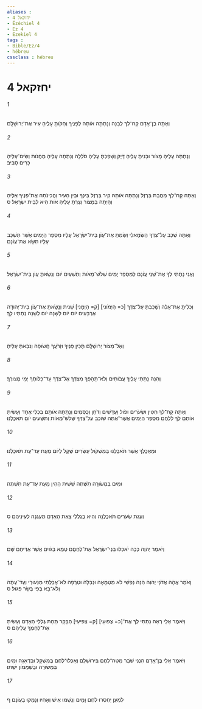 ```yaml
---
aliases : 
- יחזקאל 4
- Ézéchiel 4
- Ez 4
- Ezekiel 4
tags : 
- Bible/Ez/4
- hébreu
cssclass : hébreu
---
```


# יחזקאל 4

###### 1
וְאַתָּה בֶן־אָדָם קַח־לְךָ לְבֵנָה וְנָתַתָּה אֹותָהּ לְפָנֶיךָ וְחַקֹּותָ עָלֶיהָ עִיר אֶת־יְרוּשָׁלִָם׃
###### 2
וְנָתַתָּה עָלֶיהָ מָצֹור וּבָנִיתָ עָלֶיהָ דָּיֵק וְשָׁפַכְתָּ עָלֶיהָ סֹלְלָה וְנָתַתָּה עָלֶיהָ מַחֲנֹות וְשִׂים־עָלֶיהָ כָּרִים סָבִיב׃
###### 3
וְאַתָּה קַח־לְךָ מַחֲבַת בַּרְזֶל וְנָתַתָּה אֹותָהּ קִיר בַּרְזֶל בֵּינְךָ וּבֵין הָעִיר וַהֲכִינֹתָה אֶת־פָּנֶיךָ אֵלֶיהָ וְהָיְתָה בַמָּצֹור וְצַרְתָּ עָלֶיהָ אֹות הִיא לְבֵית יִשְׂרָאֵל׃ ס
###### 4
וְאַתָּה שְׁכַב עַל־צִדְּךָ הַשְּׂמָאלִי וְשַׂמְתָּ אֶת־עֲוֹן בֵּית־יִשְׂרָאֵל עָלָיו מִסְפַּר הַיָּמִים אֲשֶׁר תִּשְׁכַּב עָלָיו תִּשָּׂא אֶת־עֲוֹנָם׃
###### 5
וַאֲנִי נָתַתִּי לְךָ אֶת־שְׁנֵי עֲוֹנָם לְמִסְפַּר יָמִים שְׁלֹשׁ־מֵאֹות וְתִשְׁעִים יֹום וְנָשָׂאתָ עֲוֹן בֵּית־יִשְׂרָאֵל׃
###### 6
וְכִלִּיתָ אֶת־אֵלֶּה וְשָׁכַבְתָּ עַל־צִדְּךָ [כ= הַיְמֹונִי] [ק= הַיְמָנִי] שֵׁנִית וְנָשָׂאתָ אֶת־עֲוֹן בֵּית־יְהוּדָה אַרְבָּעִים יֹום יֹום לַשָּׁנָה יֹום לַשָּׁנָה נְתַתִּיו לָךְ׃
###### 7
וְאֶל־מְצֹור יְרוּשָׁלִַם תָּכִין פָּנֶיךָ וּזְרֹעֲךָ חֲשׂוּפָה וְנִבֵּאתָ עָלֶיהָ׃
###### 8
וְהִנֵּה נָתַתִּי עָלֶיךָ עֲבֹותִים וְלֹא־תֵהָפֵךְ מִצִּדְּךָ אֶל־צִדֶּךָ עַד־כַּלֹּותְךָ יְמֵי מְצוּרֶךָ׃
###### 9
וְאַתָּה קַח־לְךָ חִטִּין וּשְׂעֹרִים וּפֹול וַעֲדָשִׁים וְדֹחַן וְכֻסְּמִים וְנָתַתָּה אֹותָם בִּכְלִי אֶחָד וְעָשִׂיתָ אֹותָם לְךָ לְלָחֶם מִסְפַּר הַיָּמִים אֲשֶׁר־אַתָּה שֹׁוכֵב עַל־צִדְּךָ שְׁלֹשׁ־מֵאֹות וְתִשְׁעִים יֹום תֹּאכֲלֶנּוּ׃
###### 10
וּמַאֲכָלְךָ אֲשֶׁר תֹּאכֲלֶנּוּ בְּמִשְׁקֹול עֶשְׂרִים שֶׁקֶל לַיֹּום מֵעֵת עַד־עֵת תֹּאכֲלֶנּוּ׃
###### 11
וּמַיִם בִּמְשׂוּרָה תִשְׁתֶּה שִׁשִּׁית הַהִין מֵעֵת עַד־עֵת תִּשְׁתֶּה׃
###### 12
וְעֻגַת שְׂעֹרִים תֹּאכֲלֶנָּה וְהִיא בְּגֶלְלֵי צֵאַת הָאָדָם תְּעֻגֶנָה לְעֵינֵיהֶם׃ ס
###### 13
וַיֹּאמֶר יְהוָה כָּכָה יֹאכְלוּ בְנֵי־יִשְׂרָאֵל אֶת־לַחְםָם טָמֵא בַּגֹּויִם אֲשֶׁר אַדִּיחֵם שָׁם׃
###### 14
וָאֹמַר אֲהָהּ אֲדֹנָי יְהוִה הִנֵּה נַפְשִׁי לֹא מְטֻמָּאָה וּנְבֵלָה וּטְרֵפָה לֹא־אָכַלְתִּי מִנְּעוּרַי וְעַד־עַתָּה וְלֹא־בָא בְּפִי בְּשַׂר פִּגּוּל׃ ס
###### 15
וַיֹּאמֶר אֵלַי רְאֵה נָתַתִּי לְךָ אֶת־[כ= צְפוּעֵי] [ק= צְפִיעֵי] הַבָּקָר תַּחַת גֶּלְלֵי הָאָדָם וְעָשִׂיתָ אֶת־לַחְמְךָ עֲלֵיהֶם׃ ס
###### 16
וַיֹּאמֶר אֵלַי בֶּן־אָדָם הִנְנִי שֹׁבֵר מַטֵּה־לֶחֶם בִּירוּשָׁלִַם וְאָכְלוּ־לֶחֶם בְּמִשְׁקָל וּבִדְאָגָה וּמַיִם בִּמְשׂוּרָה וּבְשִׁמָּמֹון יִשְׁתּוּ׃
###### 17
לְמַעַן יַחְסְרוּ לֶחֶם וָמָיִם וְנָשַׁמּוּ אִישׁ וְאָחִיו וְנָמַקּוּ בַּעֲוֹנָם׃ ף
